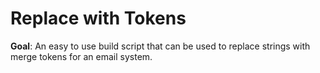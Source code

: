 # Replace with Tokens

**Goal**: An easy to use build script that can be used to replace strings with merge tokens for an email system.
